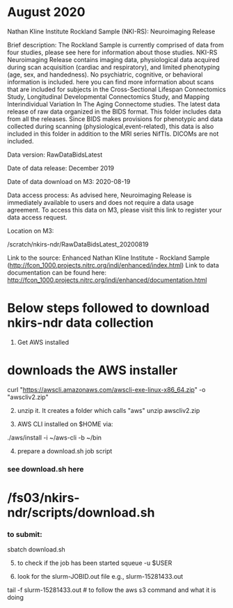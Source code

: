 
# August 2020

Nathan Kline Institute Rockland Sample (NKI-RS): Neuroimaging Release

Brief description:
The Rockland Sample is currently comprised of data from four studies, please see here for information about those studies. NKI-RS Neuroimaging Release contains imaging data, physiological data acquired during scan acquisition (cardiac and respiratory), and limited phenotyping (age, sex, and handedness). No psychiatric, cognitive, or behavioral information is included. here you can find more information about scans that are included for subjects in the Cross-Sectional Lifespan Connectomics Study, Longitudinal Developmental Connectomics Study, and Mapping Interindividual Variation In The Aging Connectome studies. The latest data release of raw data organized in the BIDS format. This folder includes data from all the releases. Since BIDS makes provisions for phenotypic and data collected during scanning (physiological,event-related), this data is also included in this folder in addition to the MRI series NifTIs. DICOMs are not included.

Data version:
RawDataBidsLatest

Date of data release:
December 2019

Date of data download on M3:
2020-08-19

Data access process:
As advised here, Neuroimaging Release is immediately available to users and does not require a data usage agreement. To access this data on M3, please visit this link to register your data access request.

Location on M3:

/scratch/nkirs-ndr/RawDataBidsLatest_20200819

Link to the source:
Enhanced Nathan Kline Institute - Rockland Sample (http://fcon_1000.projects.nitrc.org/indi/enhanced/index.html)
Link to data documentation can be found here: http://fcon_1000.projects.nitrc.org/indi/enhanced/documentation.html


# Below steps followed to download nkirs-ndr data collection

1) Get AWS installed

# downloads the AWS installer
curl "https://awscli.amazonaws.com/awscli-exe-linux-x86_64.zip" -o "awscliv2.zip"

2) unzip it. It creates a folder which calls "aws"
unzip awscliv2.zip

3) AWS CLI installed on $HOME via:

./aws/install -i ~/aws-cli -b ~/bin

4) prepare a download.sh job script
### see download.sh here
# /fs03/nkirs-ndr/scripts/download.sh

### to submit:

sbatch download.sh

5) to check if the job has been started
squeue -u $USER


6) look for the slurm-JOBID.out file e.g., slurm-15281433.out

tail -f slurm-15281433.out   # to follow the aws s3 command and what it is doing
